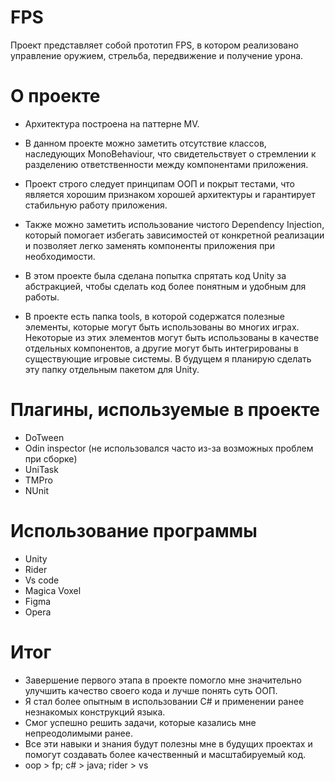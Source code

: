 # FPS
Проект представляет собой прототип FPS, в котором реализовано управление оружием, стрельба, передвижение и получение урона.

# О проекте
 - Архитектура построена на паттерне MV.

 - В данном проекте можно заметить отсутствие классов, наследующих MonoBehaviour, что свидетельствует о стремлении к разделению ответственности между компонентами приложения.

 - Проект строго следует принципам ООП и покрыт тестами, что является хорошим признаком хорошей архитектуры и гарантирует стабильную работу приложения.

 - Также можно заметить использование чистого Dependency Injection, который помогает избегать зависимостей от конкретной реализации и позволяет легко заменять компоненты приложения при необходимости.

 - В этом проекте была сделана попытка спрятать код Unity за абстракцией, чтобы сделать код более понятным и удобным для работы.

 - В проекте есть папка tools, в которой содержатся полезные элементы, которые могут быть использованы во многих играх. Некоторые из этих элементов могут быть использованы в качестве отдельных компонентов, а другие могут быть интегрированы в существующие игровые системы. В будущем я планирую сделать эту папку отдельным пакетом для Unity.

# Плагины, используемые в проекте 
 - DoTween
 - Odin inspector (не использовался часто из-за возможных проблем при сборке)
 - UniTask
 - TMPro
 - NUnit

# Использование программы 
 - Unity
 - Rider
 - Vs code
 - Magica Voxel
 - Figma
 - Opera 

# Итог 
 - Завершение первого этапа в проекте помогло мне значительно улучшить качество своего кода и лучше понять суть ООП. 
 - Я стал более опытным в использовании C# и применении ранее незнакомых конструкций языка. 
 - Cмог успешно решить задачи, которые казались мне непреодолимыми ранее. 
 - Все эти навыки и знания будут полезны мне в будущих проектах и помогут создавать более качественный и масштабируемый код.
 - oop > fp; c# > java; rider > vs
